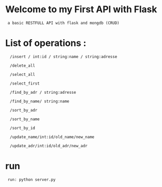 
Welcome to my First API with Flask
==================================
     a basic RESTFULL API with flask and mongdb (CRUD)


List of operations :
==================================

      /insert / int:id / string:name / string:adresse

      /delete_all

      /select_all

      /select_first

      /find_by_adr / string:adresse

      /find_by_name/ string:name

      /sort_by_adr

      /sort_by_name

      /sort_by_id

      /update_name/int:id/old_name/new_name

      /update_adr/int:id/old_adr/new_adr
run
===
     run: python server.py

